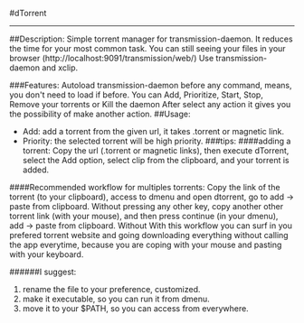 #dTorrent
___
##Description:
Simple torrent manager for transmission-daemon. It reduces the time for your most common task.
You can still seeing your files in your browser (http://localhost:9091/transmission/web/)
Use transmission-daemon and xclip.

###Features:
Autoload transmission-daemon before any command, means, you don't need to load if before.
You can Add, Prioritize, Start, Stop, Remove your torrents or Kill the daemon 
After select any action it gives you the possibility of make another action.
##Usage:
- Add: add a torrent from the given url, it takes .torrent or magnetic link.
- Priority: the selected torrent will be high priority.
###tips:
####adding a torrent:
Copy the url (.torrent or magnetic links), then execute dTorrent, select the Add option, select clip from the clipboard, and your torrent is added.

####Recommended workflow for multiples torrents:
Copy the link of the torrent (to your clipboard), access to dmenu and open dtorrent, go to add -> paste from clipboard. Without pressing any other key, copy another other torrent link (with your mouse), and then press continue (in your dmenu), add -> paste from clipboard. Without
With this workflow you can surf in you prefered torrent website and going downloading everything without calling the app everytime, because you are coping with your mouse and pasting with your keyboard.



######I suggest:
1. rename the file to your preference, customized.
2. make it executable, so you can run it from dmenu.
3. move it to your $PATH, so you can access from everywhere.

